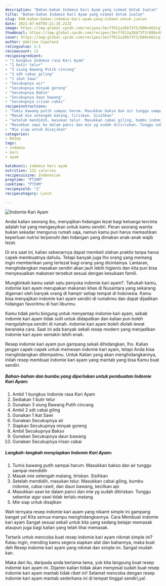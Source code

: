 ```yaml
---
description: "Bahan-bahan Indomie Kari Ayam yang nikmat Untuk Jualan"
title: "Bahan-bahan Indomie Kari Ayam yang nikmat Untuk Jualan"
slug: 940-bahan-bahan-indomie-kari-ayam-yang-nikmat-untuk-jualan
date: 2021-07-04T05:21:35.213Z
image: https://img-global.cpcdn.com/recipes/3ecff611a26b73f3/680x482cq70/indomie-kari-ayam-foto-resep-utama.jpg
thumbnail: https://img-global.cpcdn.com/recipes/3ecff611a26b73f3/680x482cq70/indomie-kari-ayam-foto-resep-utama.jpg
cover: https://img-global.cpcdn.com/recipes/3ecff611a26b73f3/680x482cq70/indomie-kari-ayam-foto-resep-utama.jpg
author: Adeline Copeland
ratingvalue: 3.5
reviewcount: 13
recipeingredient:
- "1 bungkus Indomie rasa Kari Ayam"
- "1 butir telur"
- "3 siung Bawang Putih cincang"
- "2 sdt cabai giling"
- "1 ikat Sawi"
- "Secukupnya air"
- "Secukupnya minyak goreng"
- "Secukupnya Bakso"
- "Secukupnya daun bawang"
- "Secukupnya irisan cabai"
recipeinstructions:
- "Tumis bawang putih sampai harum. Masukkan bakso dan air tunggu sampai mendidih"
- "Masak mie setengah matang, tiriskan. Sisihkan"
- "Setelah mendidih, masukan telur. Masukkan cabai giling, bumbu indomie, cabai rawit, dan daun bawang, kecilkan api"
- "Masukkan sawi ke dalam panci dan mie yg sudah ditiriskan. Tunggu sebentar agar sawi tidak terlalu matang"
- "Mie siap untuk disajikan"
categories:
- Resep
tags:
- indomie
- kari
- ayam

katakunci: indomie kari ayam 
nutrition: 122 calories
recipecuisine: Indonesian
preptime: "PT20M"
cooktime: "PT59M"
recipeyield: "2"
recipecategory: Lunch

---
```



![Indomie Kari Ayam](https://img-global.cpcdn.com/recipes/3ecff611a26b73f3/680x482cq70/indomie-kari-ayam-foto-resep-utama.jpg)

Andai kalian seorang ibu, menyajikan hidangan lezat bagi keluarga tercinta adalah hal yang mengasyikan untuk kamu sendiri. Peran seorang  wanita bukan sekadar mengurus rumah saja, namun kamu pun harus memastikan keperluan nutrisi terpenuhi dan hidangan yang dimakan anak-anak wajib lezat.

Di era  saat ini, kalian sebenarnya dapat membeli olahan praktis tanpa harus capek membuatnya dahulu. Tetapi banyak juga lho orang yang memang ingin memberikan yang terlezat bagi orang yang dicintainya. Lantaran, menghidangkan masakan sendiri akan jauh lebih higienis dan kita pun bisa menyesuaikan makanan tersebut sesuai dengan kesukaan famili. 



Mungkinkah kamu salah satu penyuka indomie kari ayam?. Tahukah kamu, indomie kari ayam merupakan makanan khas di Nusantara yang sekarang digemari oleh banyak orang di hampir setiap tempat di Indonesia. Kamu bisa menyajikan indomie kari ayam sendiri di rumahmu dan dapat dijadikan hidangan favoritmu di hari liburmu.

Kamu tidak perlu bingung untuk menyantap indomie kari ayam, sebab indomie kari ayam tidak sulit untuk didapatkan dan kalian pun boleh mengolahnya sendiri di rumah. indomie kari ayam boleh diolah lewat beraneka cara. Saat ini ada banyak sekali resep modern yang menjadikan indomie kari ayam semakin lebih enak.

Resep indomie kari ayam pun gampang sekali dihidangkan, lho. Kalian jangan capek-capek untuk memesan indomie kari ayam, tetapi Anda bisa menghidangkan ditempatmu. Untuk Kalian yang akan menghidangkannya, inilah resep membuat indomie kari ayam yang mantab yang bisa Kamu buat sendiri.

<!--inarticleads1-->

##### Bahan-bahan dan bumbu yang diperlukan untuk pembuatan Indomie Kari Ayam:

1. Ambil 1 bungkus Indomie rasa Kari Ayam
1. Sediakan 1 butir telur
1. Gunakan 3 siung Bawang Putih cincang
1. Ambil 2 sdt cabai giling
1. Gunakan 1 ikat Sawi
1. Gunakan Secukupnya air
1. Siapkan Secukupnya minyak goreng
1. Ambil Secukupnya Bakso
1. Gunakan Secukupnya daun bawang
1. Gunakan Secukupnya irisan cabai




<!--inarticleads2-->

##### Langkah-langkah menyiapkan Indomie Kari Ayam:

1. Tumis bawang putih sampai harum. Masukkan bakso dan air tunggu sampai mendidih
1. Masak mie setengah matang, tiriskan. Sisihkan
1. Setelah mendidih, masukan telur. Masukkan cabai giling, bumbu indomie, cabai rawit, dan daun bawang, kecilkan api
1. Masukkan sawi ke dalam panci dan mie yg sudah ditiriskan. Tunggu sebentar agar sawi tidak terlalu matang
1. Mie siap untuk disajikan




Wah ternyata resep indomie kari ayam yang nikamt simple ini gampang banget ya! Kita semua mampu menghidangkannya. Cara Membuat indomie kari ayam Sangat sesuai sekali untuk kita yang sedang belajar memasak ataupun juga bagi kalian yang telah lihai memasak.

Tertarik untuk mencoba buat resep indomie kari ayam nikmat simple ini? Kalau ingin, mending kamu segera siapkan alat dan bahannya, maka buat deh Resep indomie kari ayam yang nikmat dan simple ini. Sangat mudah kan. 

Maka dari itu, daripada anda berlama-lama, yuk kita langsung buat resep indomie kari ayam ini. Dijamin kalian tiidak akan menyesal sudah buat resep indomie kari ayam mantab tidak ribet ini! Selamat mencoba dengan resep indomie kari ayam mantab sederhana ini di tempat tinggal sendiri,ya!.

